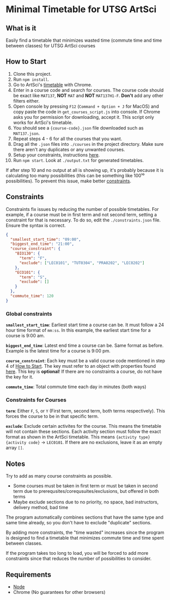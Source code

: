 # Minimal Timetable for UTSG ArtSci

## What is it

Easily find a timetable that minimizes wasted time (commute time and time between classes) for UTSG ArtSci courses

## How to Start

1. Clone this project.
2. Run `npm install`.
3. Go to ArtSci's [timetable](https://timetable.iit.artsci.utoronto.ca/) with Chrome.
4. Enter in a course code and search for courses. The course code should be exact like `MAT137`, **NOT** `MAT` and **NOT** `MAT137H1-F`. **Don't** add any other filters either.
5. Open console by pressing `F12` (`Command + Option + J` for MacOS) and copy paste the code in `get_courses_script.js` into console. If Chrome asks you for permission for downloading, accept it. This script only works for ArtSci's timetable.
6. You should see a `{course-code}.json` file downloaded such as `MAT137.json`.
7. Repeat steps 4 - 6 for all the courses that you want.
8. Drag all the `.json` files into `./courses` in the project directory. Make sure there aren't any duplicates or any unwanted courses.
9. Setup your constraints, instructions [here](#constraints).
10. Run `npm start`. Look at `./output.txt` for generated timetables.

If after step 10 and no output at all is showing up, it's probably because it is calculating too many possibilities (this can be something like 100¹⁰ possibilities). To prevent this issue, make better [constraints](#constraints).

## Constraints

Constraints fix issues by reducing the number of possible timetables. For example, if a course must be in first term and not second term, setting a constraint for that is necessary. To do so, edit the `./constraints.json` file. Ensure the syntax is correct.

```json
{
  "smallest_start_time": "09:00",
  "biggest_end_time": "21:00",
  "course_constraint": {
    "BIO130": {
      "term": "F",
      "exclude": ["LEC0101", "TUT0304", "PRA0202", "LEC0202"]
    },
    "ECO101": {
      "term": "S",
      "exclude": []
    }
  },
  "commute_time": 120
}
```

### Global constraints

**`smallest_start_time`**: Earliest start time a course can be. It must follow a 24 hour time format of `mm:ss`. In this example, the earliest start time for a course is 9:00 am.

**`biggest_end_time`**: Latest end time a course can be. Same format as before. Example is the latest time for a course is 9:00 pm.

**`course_constraint`**: Each key must be a valid course code mentioned in step 4 of [How to Start](#how-to-start). The key must refer to an object with properties found [here](#constraints-for-courses). This key is **optional**! If there are no constraints a course, do not have the key for it.

**`commute_time`**: Total commute time each day in minutes (both ways)

### Constraints for Courses

**`term`**: Either `F`, `S`, or `Y` (First term, second term, both terms respectively). This forces the course to be in that specific term.

**`exclude`**: Exclude certain activites for the course. This means the timetable will not contain these sections. Each activity section must follow the exact format as shown in the ArtSci timetable. This means `{activity type}{activity code}` -> `LEC0101`. If there are no exclusions, leave it as an empty array `[]`.

## Notes

Try to add as many course constraints as possible.

- Some courses must be taken in first term or must be taken in second term due to prerequsites/corequsuites/exclusions, but offered in both terms
- Maybe exclude sections due to no priority, no space, bad instructors, delivery method, bad time

The program automatically combines sections that have the same type and same time already, so you don't have to exclude "duplicate" sections.

By adding more constraints, the "time wasted" increases since the program is designed to find a timetable that minimizes commute time and time spent between classes.

If the program takes too long to load, you will be forced to add more constraints since that reduces the number of possibilities to consider.

## Requirements

- [Node](https://nodejs.org/en/download/)
- Chrome (No guarantees for other browsers)
